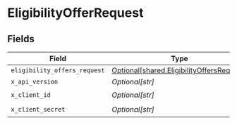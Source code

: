 # EligibilityOfferRequest


## Fields

| Field                                                                                            | Type                                                                                             | Required                                                                                         | Description                                                                                      |
| ------------------------------------------------------------------------------------------------ | ------------------------------------------------------------------------------------------------ | ------------------------------------------------------------------------------------------------ | ------------------------------------------------------------------------------------------------ |
| `eligibility_offers_request`                                                                     | [Optional[shared.EligibilityOffersRequest]](undefined/models/shared/eligibilityoffersrequest.md) | :heavy_minus_sign:                                                                               | N/A                                                                                              |
| `x_api_version`                                                                                  | *Optional[str]*                                                                                  | :heavy_minus_sign:                                                                               | N/A                                                                                              |
| `x_client_id`                                                                                    | *Optional[str]*                                                                                  | :heavy_check_mark:                                                                               | N/A                                                                                              |
| `x_client_secret`                                                                                | *Optional[str]*                                                                                  | :heavy_check_mark:                                                                               | N/A                                                                                              |